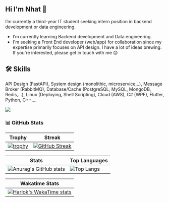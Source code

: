 ## Hi I'm Nhat  👋

I’m currently a third-year IT student seeking intern position in backend development or data engineering.
* I’m currently learning Backend development and Data engineering.
*  I'm seeking a Front End developer (web/app) for collaboration since my expertise primarily focuses on API design. I have a lot of ideas brewing. If you're interested, please get in touch with me 😊

## 🛠 Skills 
API Design (FastAPI), System design (monolithic, microservice,..), Message Broker (RabbitMQ), Database/Cache (PostgreSQL, MySQL, MongoDB, Redis,...), Linux (Deploying, Shell Scripting), Cloud (AWS), C# (WPF), Flutter, Python, C++,...

![](https://komarev.com/ghpvc/?username=NguyenNhat4)


### 📊 GitHub Stats

| Trophy | Streak |
|--------|--------|
| [![trophy](https://github-profile-trophy.vercel.app/?username=NguyenNhat4&theme=nord&row=2&column=3)](https://github.com/ryo-ma/github-profile-trophy) | [![GitHub Streak](https://streak-stats.demolab.com?user=NguyenNhat4&theme=tokyonight)](https://git.io/streak-stats) |

| Stats | Top Languages |
|--------|--------|
| ![Anurag's GitHub stats](https://github-readme-stats.vercel.app/api?username=NguyenNhat4&show_icons=true&theme=github_dark) | ![Top Langs](https://github-readme-stats.vercel.app/api/top-langs/?username=NguyenNhat4&layout=compact&theme=tokyonight&exclude_repo=auto_checkonline_messenger---publish,Tool-dkhp-2023,UIT_TCCT) |

| Wakatime Stats |
|---------------|
| [![Harlok's WakaTime stats](https://github-readme-stats.vercel.app/api/wakatime?username=NguyenNhat4&theme=tokyonight&layout=compact)](https://github.com/anuraghazra/github-readme-stats) |
